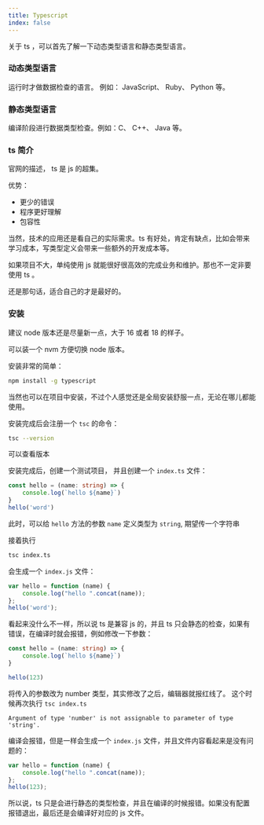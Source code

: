 ```yaml
---
title: Typescript
index: false
---
```


关于 ts ，可以首先了解一下动态类型语言和静态类型语言。

### 动态类型语言

运行时才做数据检查的语言。 例如： JavaScript、 Ruby、 Python 等。

### 静态类型语言

编译阶段进行数据类型检查。例如：C、 C++、 Java 等。

### ts 简介

官网的描述， ts 是 js 的超集。

优势：

- 更少的错误
- 程序更好理解
- 包容性


当然，技术的应用还是看自己的实际需求。ts 有好处，肯定有缺点，比如会带来学习成本，写类型定义会带来一些额外的开发成本等。

如果项目不大，单纯使用 js 就能很好很高效的完成业务和维护。那也不一定非要使用 ts 。

还是那句话，适合自己的才是最好的。

### 安装

建议 node 版本还是尽量新一点，大于 16 或者 18 的样子。

可以装一个 nvm 方便切换 node 版本。

安装非常的简单：

```bash
npm install -g typescript
```

当然也可以在项目中安装，不过个人感觉还是全局安装舒服一点，无论在哪儿都能使用。

安装完成后会注册一个 `tsc` 的命令：

```bash
tsc --version
```

可以查看版本

安装完成后，创建一个测试项目， 并且创建一个 `index.ts` 文件：

```typescript
const hello = (name: string) => {
    console.log(`hello ${name}`)
}
hello('word')
```

此时，可以给 `hello` 方法的参数 `name` 定义类型为 `string`, 期望传一个字符串

接着执行 

```bash
tsc index.ts
```

会生成一个 `index.js` 文件：

```javascript
var hello = function (name) {
    console.log("hello ".concat(name));
};
hello('word');
```

看起来没什么不一样，所以说 ts 是兼容 js 的，并且 ts 只会静态的检查，如果有错误，在编译时就会报错，例如修改一下参数：

```typescript
const hello = (name: string) => {
    console.log(`hello ${name}`)
}

hello(123)
```

将传入的参数改为 number 类型，其实修改了之后，编辑器就报红线了。 这个时候再次执行 `tsc index.ts`

```text
Argument of type 'number' is not assignable to parameter of type 'string'.
```

编译会报错，但是一样会生成一个 `index.js` 文件，并且文件内容看起来是没有问题的：

```javascript
var hello = function (name) {
    console.log("hello ".concat(name));
};
hello(123);
```

所以说，ts 只是会进行静态的类型检查，并且在编译的时候报错。如果没有配置报错退出，最后还是会编译好对应的 js 文件。
